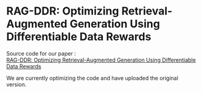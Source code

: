 # RAG-DDR: Optimizing Retrieval-Augmented Generation Using Differentiable Data Rewards

Source code for our paper :  
[RAG-DDR: Optimizing Retrieval-Augmented Generation Using Differentiable Data Rewards](https://arxiv.org/abs/2410.13509)

We are currently optimizing the code and have uploaded the original version.
